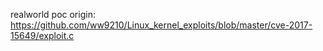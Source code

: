 realworld poc origin: https://github.com/ww9210/Linux_kernel_exploits/blob/master/cve-2017-15649/exploit.c
